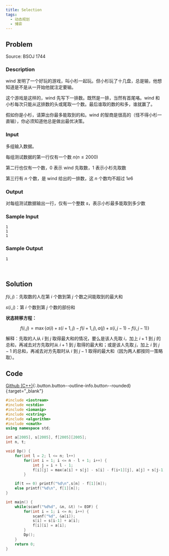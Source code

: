 ```yaml
---
title: Selection
tags:
  - 动态规划
  - 博弈
---
```



## Problem

Source: BSOJ 1744


### Description

wind 发明了一个好玩的游戏，叫小杉一起玩。但小杉玩了十几盘，总是输，他想知道是不是从一开始他就注定要输。

这个游戏是这样的，wind 先写下一排数。既然是一排，当然有首尾咯。wind 和小杉每次只能从这排数的头或尾取一个数。最后谁取的数的和多，谁就赢了。

假如你是小杉，请算出你最多能取到的和。wind 的智商是很高的（怪不得小杉一直输），你必须知道他总是做出最优决策。 


### Input

多组输入数据。

每组测试数据的第一行仅有一个数 $n (n \leq 2000)$

第二行也仅有一个数，0 表示 wind 先取数，1 表示小杉先取数

第三行有 $n$ 个数，是 wind 给出的一排数，这 $n$ 个数均不超过 $1e6$


### Output

对每组测试数据输出一行，仅有一个整数 $s$，表示小杉最多能取到多少数


### Sample Input

```
1
1
1
```


### Sample Output

```
1
```


&nbsp;

## Solution

$f(i,j)$：先取数的人在第 $i$ 个数到第 $j$ 个数之间能取到的最大和

$s(i,j)​$：第 ​$i​$ 个数到第 $j​$ 个数的部份和

**状态转移方程：**

$$
f(i,j)= \max \Big \{ a(i)+s(i+1,j)-f(i+1,j),a(j)+s(i,j-1)-f(i,j-1) \Big \}
$$

解释：先取的人从 $i$ 到 $j$ 取得最大和的情况，要么是该人先取 $i$，加上 $i+1$ 到 $j$ 的总和，再减去对方先取时从 $i+1$ 到 $j$ 取得的最大和；或是该人先取 $j$，加上 $i$ 到 $j-1$ 的总和，再减去对方先取时从 $i$ 到 $j-1$ 取得的最大和（因为两人都按同一策略取）。


## Code

[Github (C++)](https://github.com/Renovamen/OI-ACM/blob/master/code/动态规划/其他/BSOJ1744-selection.cpp){:.button.button--outline-info.button--rounded}{:target="_blank"}


```c++
#include <iostream>
#include <cstdio>
#include <iomanip>
#include <cstring>
#include <algorithm>
#include <cmath>
using namespace std;

int a[2005], s[2005], f[2005][2005];
int n, t;

void Dp() {
    for(int l = 2; l <= n; l++)
        for(int i = 1; i <= n - l + 1; i++) {
            int j = i + l - 1;
            f[i][j] = max(a[i] + s[j] - s[i] - f[i+1][j], a[j] + s[j-1] - s[i-1] - f[i][j-1]);
        }

    if(t == 0) printf("%d\n",s[n] - f[1][n]);
    else printf("%d\n", f[1][n]);
}

int main() {
    while(scanf("%d%d", &n, &t) != EOF) {
        for(int i = 1; i <= n; i++) {
            scanf("%d", &a[i]);
            s[i] = s[i-1] + a[i];
            f[i][i] = a[i];
        }
        Dp();
    }
    return 0;
}
```
